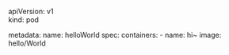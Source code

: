 apiVersion: v1 <br />
kind: pod



metadata:
  name: helloWorld
spec:
  containers:
  \- name: hi~
    image: hello/World
